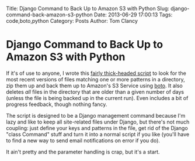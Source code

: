 Title: Django Command to Back Up to Amazon S3 with Python
Slug: django-command-back-amazon-s3-python
Date: 2013-06-29 17:00:13
Tags: code,boto,python
Category: Posts
Author: Tom Clancy

# Django Command to Back Up to Amazon S3 with Python

If it's of use to anyone, I wrote this [fairly thick-headed script](https://gist.github.com/5892498) to look for the most recent versions of files matching one or more patterns in a directory, zip them up and back them up to Amazon's S3 Service using [boto](http://boto.readthedocs.org/en/latest/). It also deletes *all* files in the directory that are older than a given number of days (unless the file is being backed up in the current run). Even includes a bit of progress feedback, though nothing fancy.

The script is designed to be a Django management command because I'm lazy and like to keep all site-related files under Django, but there's not much coupling: just define your keys and patterns in the file, get rid of the Django "class Command" stuff and turn it into a normal script if you like (you'll have to find a new way to send email notifications on error if you do). 

It ain't pretty and the parameter handling is crap, but it's a start.

<script src="https://gist.github.com/tclancy/5892498.js"></script>
